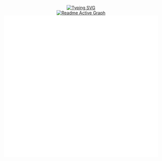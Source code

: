 <div align="center">

  <!-- Печатающийся заголовок -->
  <a href="https://git.io/typing-svg">
    <img
      src="https://readme-typing-svg.herokuapp.com?font=Fira+Code&pause=1000&color=F70EDA&center=true&width=435&lines=Frontend+developer"
      alt="Typing SVG"
    />
  </a>

  <br />
  <a href="https://github.com/Nasi2000/github-readme-activity-graph">
    <img
      src="https://github-readme-activity-graph.vercel.app/graph?username=Nasi2000&theme=github-compact"
      alt="Readme Active Graph"
    />
  </a>
  <br />

  <!-- Метрики -->
  <img src="./languages.activity.svg" alt="Languages Activity"/>
</div>
